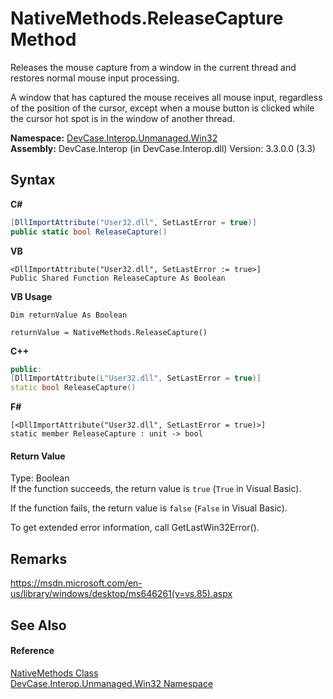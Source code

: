 # NativeMethods.ReleaseCapture Method 
 

Releases the mouse capture from a window in the current thread and restores normal mouse input processing. 

 A window that has captured the mouse receives all mouse input, regardless of the position of the cursor, except when a mouse button is clicked while the cursor hot spot is in the window of another thread.

**Namespace:**&nbsp;<a href="N_DevCase_Interop_Unmanaged_Win32">DevCase.Interop.Unmanaged.Win32</a><br />**Assembly:**&nbsp;DevCase.Interop (in DevCase.Interop.dll) Version: 3.3.0.0 (3.3)

## Syntax

**C#**<br />
``` C#
[DllImportAttribute("User32.dll", SetLastError = true)]
public static bool ReleaseCapture()
```

**VB**<br />
``` VB
<DllImportAttribute("User32.dll", SetLastError := true>]
Public Shared Function ReleaseCapture As Boolean
```

**VB Usage**<br />
``` VB Usage
Dim returnValue As Boolean

returnValue = NativeMethods.ReleaseCapture()
```

**C++**<br />
``` C++
public:
[DllImportAttribute(L"User32.dll", SetLastError = true)]
static bool ReleaseCapture()
```

**F#**<br />
``` F#
[<DllImportAttribute("User32.dll", SetLastError = true)>]
static member ReleaseCapture : unit -> bool 

```


#### Return Value
Type: Boolean<br />If the function succeeds, the return value is `true` (`True` in Visual Basic). 

 If the function fails, the return value is `false` (`False` in Visual Basic). 

 To get extended error information, call GetLastWin32Error().

## Remarks
<a href="https://msdn.microsoft.com/en-us/library/windows/desktop/ms646261(v=vs.85).aspx" target="_blank">https://msdn.microsoft.com/en-us/library/windows/desktop/ms646261(v=vs.85).aspx</a>

## See Also


#### Reference
<a href="T_DevCase_Interop_Unmanaged_Win32_NativeMethods">NativeMethods Class</a><br /><a href="N_DevCase_Interop_Unmanaged_Win32">DevCase.Interop.Unmanaged.Win32 Namespace</a><br />